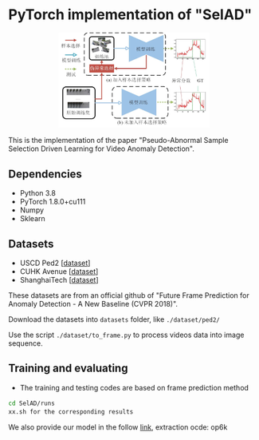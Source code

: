 # PyTorch implementation of "SelAD"

<p align="center"><img src="./figs/intro_v2.jpg" alt="no_image" width="60%" />


This is the implementation of the paper "Pseudo-Abnormal Sample Selection Driven Learning for Video Anomaly Detection".


## Dependencies
* Python 3.8
* PyTorch 1.8.0+cu111
* Numpy
* Sklearn

## Datasets
* USCD Ped2 [[dataset](https://github.com/StevenLiuWen/ano_pred_cvpr2018)]
* CUHK Avenue [[dataset](https://github.com/StevenLiuWen/ano_pred_cvpr2018)]
* ShanghaiTech [[dataset](https://github.com/StevenLiuWen/ano_pred_cvpr2018)]

These datasets are from an official github of "Future Frame Prediction for Anomaly Detection - A New Baseline (CVPR 2018)".

Download the datasets into ``datasets`` folder, like ``./dataset/ped2/``

Use the script ``./dataset/to_frame.py`` to process videos data into image sequence.

## Training and evaluating
* The training and testing codes are based on frame prediction method
```bash
cd SelAD/runs
xx.sh for the corresponding results 
```
We also provide our model in the follow [link](https://pan.baidu.com/s/1dph2O99JNmRwavNyTImztg), extraction ocde: op6k

